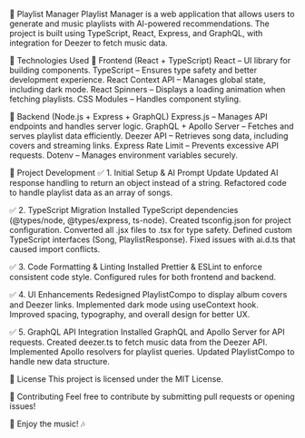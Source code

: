   🎵 Playlist Manager
Playlist Manager is a web application that allows users to generate and music playlists with AI-powered recommendations. The project is built using TypeScript, React, Express, and GraphQL, with integration for Deezer to fetch music data.

  🚀 Technologies Used
📌 Frontend (React + TypeScript)
React – UI library for building components.
TypeScript – Ensures type safety and better development experience.
React Context API – Manages global state, including dark mode.
React Spinners – Displays a loading animation when fetching playlists.
CSS Modules – Handles component styling.

📌 Backend (Node.js + Express + GraphQL)
Express.js – Manages API endpoints and handles server logic.
GraphQL + Apollo Server – Fetches and serves playlist data efficiently.
Deezer API – Retrieves song data, including covers and streaming links.
Express Rate Limit – Prevents excessive API requests.
Dotenv – Manages environment variables securely.


  🔧 Project Development
✅ 1. Initial Setup & AI Prompt Update
Updated AI response handling to return an object instead of a string.
Refactored code to handle playlist data as an array of songs.

✅ 2. TypeScript Migration
Installed TypeScript dependencies (@types/node, @types/express, ts-node).
Created tsconfig.json for project configuration.
Converted all .jsx files to .tsx for type safety.
Defined custom TypeScript interfaces (Song, PlaylistResponse).
Fixed issues with ai.d.ts that caused import conflicts.

✅ 3. Code Formatting & Linting
Installed Prettier & ESLint to enforce consistent code style.
Configured rules for both frontend and backend.

✅ 4. UI Enhancements
Redesigned PlaylistCompo to display album covers and Deezer links.
Implemented dark mode using useContext hook.
Improved spacing, typography, and overall design for better UX.

✅ 5. GraphQL API Integration
Installed GraphQL and Apollo Server for API requests.
Created deezer.ts to fetch music data from the Deezer API.
Implemented Apollo resolvers for playlist queries.
Updated PlaylistCompo to handle new data structure.


  📜 License
This project is licensed under the MIT License.

🤝 Contributing
Feel free to contribute by submitting pull requests or opening issues!

🚀 Enjoy the music! 🎶
